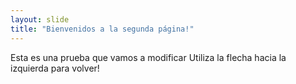 ```yaml
---
layout: slide
title: "Bienvenidos a la segunda página!"
---
```

Esta es una prueba que vamos a modificar
Utiliza la flecha hacia la izquierda para volver!
